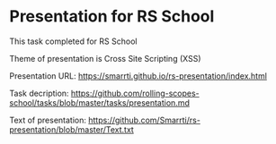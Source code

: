 # Presentation for RS School
This task completed for RS School

Theme of presentation is Cross Site Scripting (XSS)

Presentation URL: https://smarrti.github.io/rs-presentation/index.html

Task decription: https://github.com/rolling-scopes-school/tasks/blob/master/tasks/presentation.md

Text of presentation: https://github.com/Smarrti/rs-presentation/blob/master/Text.txt
